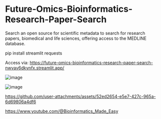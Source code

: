 # Future-Omics-Bioinformatics-Research-Paper-Search
Search an open source for scientific metadata to search for research papers, biomedical and life sciences, offering access to the MEDLINE database.

pip install streamlit requests

Access via: https://future-omics-bioinformatics-research-paper-search-nwvav6dkynfx.streamlit.app/




![image](https://github.com/user-attachments/assets/60b33145-1386-41a6-a97e-07b4eb2199cc)



![image](https://github.com/user-attachments/assets/260c996f-3427-4457-9abd-bfa1dd9b032c)







https://github.com/user-attachments/assets/52ed2654-e5e7-427c-965a-6d69806a4df6










https://www.youtube.com/@Bioinformatics_Made_Easy
